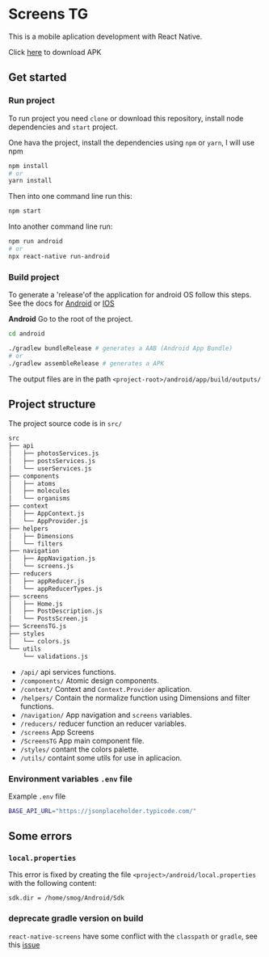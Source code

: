 # Screens TG

This is a mobile aplication development with React Native.

Click [here](https://drive.google.com/file/d/1vAdmtxqEF5vUl0mYdT-4jmUh57TCyrsV/view?usp=sharing) to download APK
## Get started

### Run project

To run project you need `clone` or download this repository, install node dependencies and `start` project.

One hava the project, install the dependencies using `npm` or `yarn`, I will use npm

```bash
npm install
# or
yarn install
```

Then into one command line run this:

```sh
npm start
```

Into another command line run:

```sh
npm run android
# or
npx react-native run-android
```

### Build project

To generate a 'release'of the application for android OS follow this steps.
See the docs for [Android](https://reactnative.dev/docs/signed-apk-android) or [IOS](https://reactnative.dev/docs/publishing-to-app-store)

**Android** Go to the root of the project.

```sh
cd android

./gradlew bundleRelease # generates a AAB (Android App Bundle) 
# or
./gradlew assembleRelease # generates a APK
```

The output files are in the path `<project-root>/android/app/build/outputs/`

## Project structure

The project source code is in `src/`

```sh
src
├── api
│   ├── photosServices.js
│   ├── postsServices.js
│   └── userServices.js
├── components
│   ├── atoms
│   ├── molecules
│   └── organisms
├── context
│   ├── AppContext.js
│   └── AppProvider.js
├── helpers
│   ├── Dimensions
│   └── filters
├── navigation
│   ├── AppNavigation.js
│   └── screens.js
├── reducers
│   ├── appReducer.js
│   └── appReducerTypes.js
├── screens
│   ├── Home.js
│   ├── PostDescription.js
│   └── PostsScreen.js
├── ScreensTG.js
├── styles
│   └── colors.js
└── utils
    └── validations.js
```

* `/api/` api services functions.
* `/components/` Atomic design components.
* `/context/` Context and `Context.Provider` aplication.
* `/helpers/` Contain the normalize function using Dimensions and filter functions.
* `/navigation/` App navigation and `screens` variables.
* `/reducers/` reducer function an reducer variables.
* `/screens` App Screens
* `/ScreensTG` App main component file.
* `/styles/` contant the colors palette.
* `/utils/` containt some utils for use in aplicacion. 

### Environment variables `.env` file

Example `.env` file

```sh
BASE_API_URL="https://jsonplaceholder.typicode.com/"
```

## Some errors

### `local.properties`

This error is fixed by creating the file  `<project>/android/local.properties` with the following content:

```text
sdk.dir = /home/smog/Android/Sdk
```

### deprecate gradle version on build

`react-native-screens` have some conflict with the `classpath` or `gradle`,  see this [issue](https://github.com/software-mansion/react-native-screens/issues/1449)
